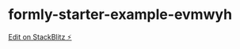 # formly-starter-example-evmwyh

[Edit on StackBlitz ⚡️](https://stackblitz.com/edit/formly-starter-example-evmwyh)